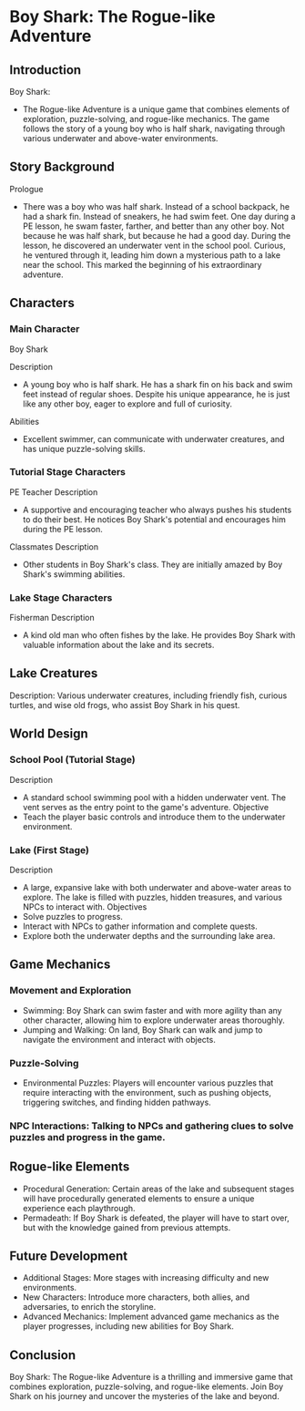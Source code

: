 # Boy Shark: The Rogue-like Adventure
## Introduction
Boy Shark: 
- The Rogue-like Adventure is a unique game that combines elements of exploration, puzzle-solving, and rogue-like mechanics. The game follows the story of a young boy who is half shark, navigating through various underwater and above-water environments.

## Story Background
Prologue
- There was a boy who was half shark. Instead of a school backpack, he had a shark fin. Instead of sneakers, he had swim feet. One day during a PE lesson, he swam faster, farther, and better than any other boy. Not because he was half shark, but because he had a good day. During the lesson, he discovered an underwater vent in the school pool. Curious, he ventured through it, leading him down a mysterious path to a lake near the school. This marked the beginning of his extraordinary adventure.

## Characters
### Main Character
Boy Shark

Description
- A young boy who is half shark. He has a shark fin on his back and swim feet instead of regular shoes. Despite his unique appearance, he is just like any other boy, eager to explore and full of curiosity.

Abilities
- Excellent swimmer, can communicate with underwater creatures, and has unique puzzle-solving skills.

### Tutorial Stage Characters
PE Teacher
Description
- A supportive and encouraging teacher who always pushes his students to do their best. He notices Boy Shark's potential and encourages him during the PE lesson.

Classmates
Description
- Other students in Boy Shark's class. They are initially amazed by Boy Shark's swimming abilities.

### Lake Stage Characters
Fisherman
Description
- A kind old man who often fishes by the lake. He provides Boy Shark with valuable information about the lake and its secrets.

## Lake Creatures
Description: Various underwater creatures, including friendly fish, curious turtles, and wise old frogs, who assist Boy Shark in his quest.

## World Design
### School Pool (Tutorial Stage)
Description
- A standard school swimming pool with a hidden underwater vent. The vent serves as the entry point to the game's adventure.
Objective
- Teach the player basic controls and introduce them to the underwater environment.

### Lake (First Stage)
Description
- A large, expansive lake with both underwater and above-water areas to explore. The lake is filled with puzzles, hidden treasures, and various NPCs to interact with.
Objectives
- Solve puzzles to progress.
- Interact with NPCs to gather information and complete quests.
- Explore both the underwater depths and the surrounding lake area.

## Game Mechanics
### Movement and Exploration
- Swimming: Boy Shark can swim faster and with more agility than any other character, allowing him to explore underwater areas thoroughly.
- Jumping and Walking: On land, Boy Shark can walk and jump to navigate the environment and interact with objects.

### Puzzle-Solving
- Environmental Puzzles: Players will encounter various puzzles that require interacting with the environment, such as pushing objects, triggering switches, and finding hidden pathways.

### NPC Interactions: Talking to NPCs and gathering clues to solve puzzles and progress in the game.

## Rogue-like Elements
- Procedural Generation: Certain areas of the lake and subsequent stages will have procedurally generated elements to ensure a unique experience each playthrough.
- Permadeath: If Boy Shark is defeated, the player will have to start over, but with the knowledge gained from previous attempts.

## Future Development
- Additional Stages: More stages with increasing difficulty and new environments.
- New Characters: Introduce more characters, both allies, and adversaries, to enrich the storyline.
- Advanced Mechanics: Implement advanced game mechanics as the player progresses, including new abilities for Boy Shark.

## Conclusion
Boy Shark: The Rogue-like Adventure is a thrilling and immersive game that combines exploration, puzzle-solving, and rogue-like elements. Join Boy Shark on his journey and uncover the mysteries of the lake and beyond.
